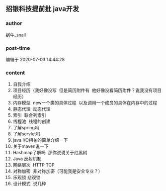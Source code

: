 ## 招银科技提前批 java开发
### author 
蜗牛_snail
### post-time 

编辑于  2020-07-03 14:44:28
### content 
<div class="post-topic-des nc-post-content">
 <ol>
  <li>
   自我介绍
  </li>
  <li>
   项目经历（我好像没写  但是简历附件有  他好像没看简历附件？说我没有项目经历）
  </li>
  <li>
   内存模型  new一个类的具体过程  以及调用一个成员的具体在内存中的过程
  </li>
  <li>
   静态代理  动态代理
  </li>
  <li>
   索引  联合列索引
  </li>
  <li>
   线程池  线程的创建
  </li>
  <li>
   了解spring吗
  </li>
  <li>
   了解servlet吗
  </li>
  <li>
   java I/O相关的简单介绍一下
  </li>
  <li>
   关于maven说一下
  </li>
  <li>
   Hashmap了解吗  那你说说关于红黑树
  </li>
  <li>
   Java 反射机制
  </li>
  <li>
   网络层次  HTTP TCP
  </li>
  <li>
   对称加密  非对称加密（可能我是安全专业？）
  </li>
  <li>
   乐观锁 悲观锁
  </li>
  <li>
   设计模式  说几种
  </li>
 </ol>
</div>
